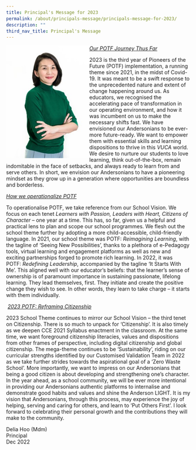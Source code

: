 ```yaml
---
title: Principal's Message for 2023
permalink: /about/principals-message/principals-message-for-2023/
description: ""
third_nav_title: Principal's Message
---
```


<img style="width: 45%;" src="/images/2023%20Images/Principal's%20Message%20for%202023.jpg" align = "left" />
<p><u><em>Our POTF Journey Thus Far<br /></em></u>

2023 is the third year of Pioneers of the Future (POTF) implementation, a running theme since 2021, in the midst of Covid-19. It was meant to be a swift response to the unprecedented nature and extent of change happening around us. As educators, we recognised the accelerating pace of transformation in our operating environment, and how it was incumbent on us to make the necessary shifts fast. We have envisioned our Andersonians to be ever-more future-ready. We want to empower them with essential skills and learning dispositions to thrive in this _VUCA_ world. We desire to nurture our students to love learning, think out-of-the-box, remain indomitable in the face of setbacks, and always ready to learn from and serve others. In short, we envision our Andersonians to have a pioneering mindset as they grow up in a generation where opportunities are boundless and borderless.

<u><em>How we operationalize POTF  <br /></em></u>

To operationalise POTF, we take reference from our School Vision. We focus on each tenet _Learners with Passion, Leaders with Heart, Citizens of Character_ – one year at a time. This has, so far, given us a helpful and practical lens to plan and scope our school programmes. We flesh out the school theme further by adopting a more child-accessible, child-friendly language. In 2021, our school theme was POTF: _Reimagining Learning_, with the tagline of ‘Seeing New Possibilities’, thanks to a plethora of e-Pedagogy tools, virtual learning and engagement platforms as well as new and exciting partnerships forged to promote rich learning. In 2022, it was POTF: _Redefining Leadership_, accompanied by the tagline ‘It Starts With Me’. This aligned well with our educator’s beliefs: that the learner’s sense of ownership is of paramount importance in sustaining passionate, lifelong learning. They lead themselves, first. They initiate and create the positive change they wish to see. In other words, they learn to take charge – it starts with them individually.

 <u><em>2023 POTF: _Reframing Citizenship_<br /></em></u>

2023 School Theme continues to mirror our School Vision – the third tenet on Citizenship. There is so much to unpack for ‘Citizenship’. It is also timely as we deepen CCE 2021 Syllabus enactment in the classroom. At the same time, we want foreground citizenship literacies, values and dispositions from other frames of perspective, including digital citizenship and global citizenship. The mega-theme continues to be ‘Sustainability’, riding on our curricular strengths identified by our Customised Validation Team in 2022 as we take further strides towards the aspirational goal of a ‘Zero Waste School’. More importantly, we want to impress on our Andersonians that being a good citizen is about developing and strengthening one’s character. In the year ahead, as a school community, we will be ever more intentional in providing our Andersonians authentic platforms to internalise and demonstrate good habits and values and shine the Anderson LIGHT. It is my vision that Andersonians, through this process, may experience the joy of helping, serving and caring for others, and learn to ‘Put Others First’. I look forward to celebrating their personal growth and the contributions they will make to the community.

Delia Hoo (Mdm) <br>
Principal <br>
Dec 2022